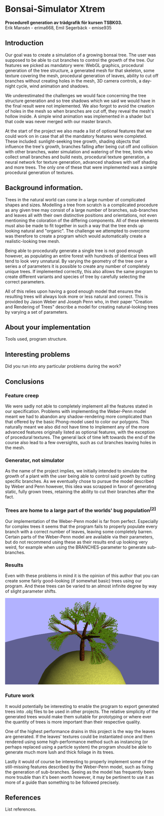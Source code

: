 # Bonsai-Simulator Xtrem
**Procedurell generation av trädgrafik för kursen TSBK03.**  
Erik Mansén - erima668, Emil Segerbäck - emise935

## Introduction
Our goal was to create a simulation of a growing bonsai tree. The user was supposed to be able to cut branches to control the growth of the tree. Our features we picked as mandatory were: WebGL graphics, procedural generation of the tree structure, a generated mesh for that skeleton, some texture covering the mesh, procedural generation of leaves, ability to cut off branches without creating holes in the mesh, 3D camera controls, a day-night cycle, wind animation and shadows.

We underestimated the challenges we would face concerning the tree structure generation and so tree shadows which we said we would have in the final result were not implemented. We also forgot to avoid the creation of holes in the mesh so when branches are cut off, they reveal the mesh's hollow inside. A simple wind animation was implemented in a shader but that code was never merged with our master branch.

At the start of the project we also made a list of optional features that we could work on in case that all the mandatory features were completed. These included: sunlight-seeking tree growth, shading objects that influence the tree's growth, branches falling after being cut off and collision with other branches, water simulation and watering of the tree, birds who collect small branches and build nests, procedural texture generation, a neural network for texture generation, advanced shadows with self shading and more trees. The only one of these that were implemented was a simple procedural generation of textures.

## Background information.
Trees in the natural world can come in a large number of complicated shapes and sizes. Modelling a tree from scratch is a complicated procedure as any given tree may consist of a large number of branches, sub-branches and leaves all with their own distinctive positions and orientations, not even mentioning the coloration of the differing components. All of these elements must also be made to fit together in such a way that the tree ends up looking natural and "organic". The challenge we attempted to overcome was therefore to create a program which would automatically create a realistic-looking tree mesh.

Being able to procedurally generate a single tree is not good enough however, as populating an entire forest with hundreds of identical trees will tend to look very unnatural. By varying the geometry of the tree over a series a of parameters it is possible to create any number of completely unique trees. If implemented correctly, this also allows the same program to create different variants and species of tree by carefully selecting the correct parameters.

All of this relies upon having a good enough model that ensures the resulting trees will always look more or less natural and correct. This is provided by Jason Weber and Joseph Penn who, in their paper "Creation and Rendering of Trees" describe a model for creating natural-looking trees by varying a set of parameters.

## About your implementation
Tools used, program structure.

## Interesting problems
Did you run into any particular problems during the work?

## Conclusions

### Feature creep
We were sadly not able to completely implement all the features stated in our specification. Problems with implementing the Weber-Penn model meant we had to abandon any shadow-rendering more complicated than that offered by the basic Phong-model used to color our polygons. This naturally meant we also did not have time to implement any of the more advanced features originally listed as optional features, with the exception of procedural textures. The general lack of time left towards the end of the course also lead to a few oversights, such as cut branches leaving holes in the mesh.

### Generator, not simulator
As the name of the project implies, we initially intended to simulate the growth of a plant with the user being able to control said growth by cutting specific branches. As we eventually chose to pursue the model described by Weber and Penn however, this idea was scrapped in favor of generating static, fully grown trees, retaining the ability to cut their branches after the fact.

### Trees are home to a large part of the worlds' bug population<sup>[2]</sup>
Our implementation of the Weber-Penn model is far from perfect. Especially for complex trees it seems that the program fails to properly populate every branch with a correct number of leaves, leaving some completely barren. Certain parts of the Weber-Penn model are available via their parameters, but do not recommend using these as their results end up looking very weird, for example when using the BRANCHES-parameter to generate sub-branches.

### Results
Even with these problems in mind it is the opinion of this author that you can create some fairly good-looking (if somewhat basic) trees using our program. And these trees can be varied to an almost infinite degree by way of slight parameter shifts.

![Image](weber_penn_tree.png)

### Future work
It would potentially be interesting to enable the program to export generated trees into .obj files to be used in other projects. The relative simplicity of the generated trees would make them suitable for prototyping or where ever the quantity of trees is more important than their respective quality.

One of the highest performance drains in this project is the way the leaves are generated. If the leaves' textures could be instantiated once and then rendered using some high-performance method such as instancing (or perhaps replaced using a particle system) the program should be able to generate much more lush and thick foliage in its trees.

Lastly it would of course be interesting to properly implement some of the still-missing features described by the Weber-Penn model, such as fixing the generation of sub-branches. Seeing as the model has frequently been more trouble than it's been worth however, it may be pertinent to use it as more of a guide than something to be followed precisely.

## References
List references.
